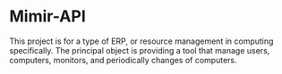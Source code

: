 # Mimir-API 
This project is for a type of ERP, or resource management in computing specifically. The principal object is providing a tool that manage users, computers, monitors, and periodically changes of computers.
